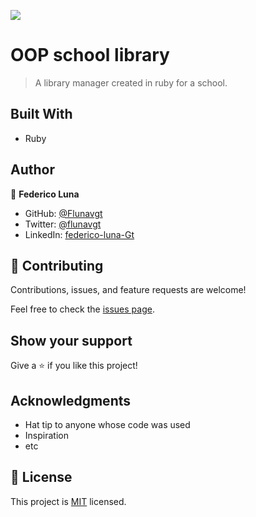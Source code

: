 ![](https://img.shields.io/badge/Microverse-blueviolet)

# OOP school library

> A library manager created in ruby for a school.


## Built With

- Ruby



## Author

👤 **Federico Luna**

- GitHub: [@Flunavgt](https://github.com/Flunavgt)
- Twitter: [@flunavgt](https://twitter.com/flunavgt)
- LinkedIn: [federico-luna-Gt](https://linkedin.com/in/federico-luna-Gt)


## 🤝 Contributing

Contributions, issues, and feature requests are welcome!

Feel free to check the [issues page](../../issues/).

## Show your support

Give a ⭐️ if you like this project!

## Acknowledgments

- Hat tip to anyone whose code was used
- Inspiration
- etc

## 📝 License

This project is [MIT](./MIT.md) licensed.
